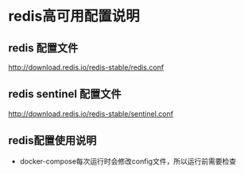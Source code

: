 # redis高可用配置说明

## redis 配置文件
http://download.redis.io/redis-stable/redis.conf

## redis sentinel 配置文件
http://download.redis.io/redis-stable/sentinel.conf

## redis配置使用说明
* docker-compose每次运行时会修改config文件，所以运行前需要检查